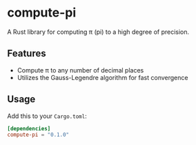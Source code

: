 # compute-pi

A Rust library for computing π (pi) to a high degree of precision.

## Features

- Compute π to any number of decimal places
- Utilizes the Gauss-Legendre algorithm for fast convergence

## Usage

Add this to your `Cargo.toml`:

```toml
[dependencies]
compute-pi = "0.1.0"
